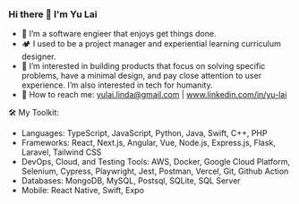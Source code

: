 ### Hi there 👋 I'm Yu Lai

<!--
**laiyumi/laiyumi** is a ✨ _special_ ✨ repository because its `README.md` (this file) appears on your GitHub profile.
-->

- 🌽 I’m a software engieer that enjoys get things done.
- 🏕️ I used to be a project manager and experiential learning curriculum designer.
- 👀 I’m interested in building products that focus on solving specific problems, have a minimal design, and pay close attention to user experience. I’m also interested in tech for humanity.
- 📮 How to reach me: yulai.linda@gmail.com | www.linkedin.com/in/yu-lai

🛠️ My Toolkit:
- Languages: TypeScript, JavaScript, Python, Java, Swift, C++, PHP
- Frameworks: React, Next.js, Angular, Vue, Node.js, Express.js, Flask, Laravel, Tailwind CSS 
- DevOps, Cloud, and Testing Tools: AWS, Docker, Google Cloud Platform, Selenium, Cypress, Playwright, Jest, Postman, Vercel, Git, Github Action
- Databases: MongoDB, MySQL, Postsql, SQLite, SQL Server
- Mobile: React Native, Swift, Expo
